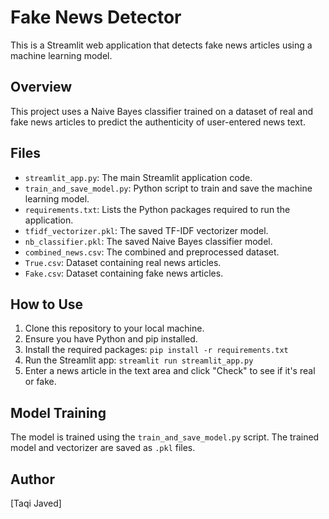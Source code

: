 # Fake News Detector

This is a Streamlit web application that detects fake news articles using a machine learning model.

## Overview

This project uses a Naive Bayes classifier trained on a dataset of real and fake news articles to predict the authenticity of user-entered news text.

## Files

* `streamlit_app.py`: The main Streamlit application code.
* `train_and_save_model.py`: Python script to train and save the machine learning model.
* `requirements.txt`: Lists the Python packages required to run the application.
* `tfidf_vectorizer.pkl`: The saved TF-IDF vectorizer model.
* `nb_classifier.pkl`: The saved Naive Bayes classifier model.
* `combined_news.csv`: The combined and preprocessed dataset.
* `True.csv`: Dataset containing real news articles.
* `Fake.csv`: Dataset containing fake news articles.

## How to Use

1.  Clone this repository to your local machine.
2.  Ensure you have Python and pip installed.
3.  Install the required packages: `pip install -r requirements.txt`
4.  Run the Streamlit app: `streamlit run streamlit_app.py`
5.  Enter a news article in the text area and click "Check" to see if it's real or fake.

## Model Training

The model is trained using the `train_and_save_model.py` script. The trained model and vectorizer are saved as `.pkl` files.

## Author

[Taqi Javed]
